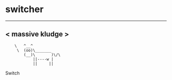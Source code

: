 switcher
========

 ________________
< massive kludge >
 ----------------
        \   ^__^
         \  (oo)\_______
            (__)\       )\/\
                ||----w |
                ||     ||


Switch 
